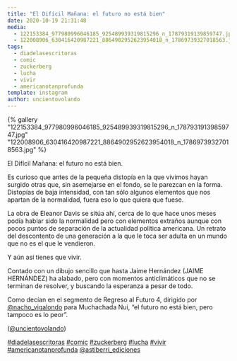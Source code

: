 ```yaml
---
title: "El Difícil Mañana: el futuro no está bien"
date: 2020-10-19 21:31:48
media: 
  - 122153384_977980996046185_925489939319815296_n_17879319139859747.jpg
  - 122008906_630416420987221_8864902952623954018_n_17869739327018563.jpg
tags: 
  - diadelasescritoras
  - comic
  - zuckerberg
  - lucha
  - vivir
  - americanotanprofunda
template: instagram
author: uncientovolando
---
```


{% gallery "122153384_977980996046185_925489939319815296_n_17879319139859747.jpg" "122008906_630416420987221_8864902952623954018_n_17869739327018563.jpg" %}

El Difícil Mañana: el futuro no está bien.

Es curioso que antes de la pequeña distopía en la que vivimos hayan surgido otras que, sin asemejarse en el fondo, se le parezcan en la forma. Distopías de baja intensidad, con tan sólo algunos elementos que nos apartan de la normalidad, fuera eso lo que quiera que fuese.

La obra de Eleanor Davis se sitúa ahí, cerca de lo que hace unos meses podía hablar sido la normalidad pero con elementos extraños aunque con pocos puntos de separación de la actualidad política americana. Un retrato del descontento de una generación a la que le toca ser adulta en un mundo que no es el que le vendieron.

Y aún así tienes que vivir.

Contado con un dibujo sencillo que hasta Jaime Hernández (JAIME HERNÁNDEZ) ha alabado, pero con momentos anticlimáticos que no se terminan de resolver, y buscando la esperanza a pesar de todo.

Como decían en el segmento de Regreso al Futuro 4, dirigido por [@nacho_vigalondo](https://instagram.com/nacho_vigalondo) para Muchachada Nui, “el futuro no está bien, pero tampoco es lo peor”.

([@uncientovolando](https://instagram.com/uncientovolando))

[#diadelasescritoras](/tags/diadelasescritoras) [#comic](/tags/comic) [#zuckerberg](/tags/zuckerberg) [#lucha](/tags/lucha) [#vivir](/tags/vivir) [#americanotanprofunda](/tags/americanotanprofunda) [@astiberri_ediciones](https://instagram.com/astiberri_ediciones)
